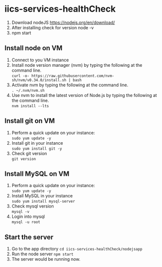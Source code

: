 # iics-services-healthCheck
1. Download nodeJS https://nodejs.org/en/download/ 
2. After installing check for version node -v
3. npm start

## Install node on VM

1. Connect to you VM instance
2. Install node version manager (nvm) by typing the following at the command line.\
    `curl -o- https://raw.githubusercontent.com/nvm-sh/nvm/v0.34.0/install.sh | bash`
3. Activate nvm by typing the following at the command line. \
    `. ~/.nvm/nvm.sh`
4. Use nvm to install the latest version of Node.js by typing the following at the command line.\
   `nvm install --lts`

## Install git on VM

1. Perform a quick update on your instance:\
   `sudo yum update -y`
2. Install git in your instance\
   `sudo yum install git -y`
3. Check git version\
  `git version`
  

## Install MySQL on VM
1. Perform a quick update on your instance:\
   `sudo yum update -y`
2. Install MySQL in your instance\
   `sudo yum install mysql-server`
3. Check mysql version\
  `mysql -v`
4. Login into mysql\
   `mysql -u root`

## Start the server
1. Go to the app directory 
   `cd iics-services-healthCheck/nodejsapp`
2. Run the node server
   `npm start`
3. The server would be running now.

